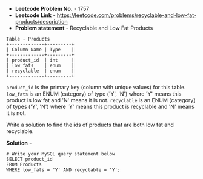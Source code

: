 - **Leetcode Problem No.** - 1757
- **Leetcode Link** - https://leetcode.com/problems/recyclable-and-low-fat-products/description
- **Problem statement** - Recyclable and Low Fat Products
```
Table - Products
+-------------+---------+
| Column Name | Type    |
+-------------+---------+
| product_id  | int     |
| low_fats    | enum    |
| recyclable  | enum    |
+-------------+---------+
```
`product_id` is the primary key (column with unique values) for this table.
`low_fats` is an ENUM (category) of type ('Y', 'N') where 'Y' means this product is low fat and 'N' means it is not.
`recyclable` is an ENUM (category) of types ('Y', 'N') where 'Y' means this product is recyclable and 'N' means it is not.
 

Write a solution to find the ids of products that are both low fat and recyclable.

**Solution** -
```
# Write your MySQL query statement below
SELECT product_id
FROM Products
WHERE low_fats = 'Y' AND recyclable = 'Y';
```